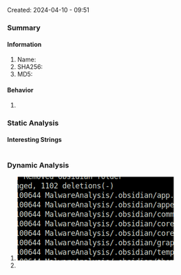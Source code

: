 Created: 2024-04-10 - 09:51


### Summary
#### Information
1. Name: 
2. SHA256:  
3. MD5: 

#### Behavior
1. 


### Static Analysis
#### Interesting Strings
```bash

```


### Dynamic Analysis
1. ![](Pasted%20image%2020240410103916.png)
2. 